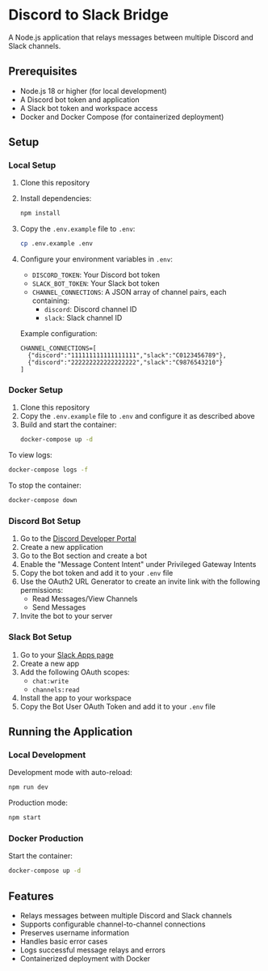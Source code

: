 # Discord to Slack Bridge

A Node.js application that relays messages between multiple Discord and Slack channels.

## Prerequisites

- Node.js 18 or higher (for local development)
- A Discord bot token and application
- A Slack bot token and workspace access
- Docker and Docker Compose (for containerized deployment)

## Setup

### Local Setup

1. Clone this repository
2. Install dependencies:
   ```bash
   npm install
   ```
3. Copy the `.env.example` file to `.env`:
   ```bash
   cp .env.example .env
   ```
4. Configure your environment variables in `.env`:
   - `DISCORD_TOKEN`: Your Discord bot token
   - `SLACK_BOT_TOKEN`: Your Slack bot token
   - `CHANNEL_CONNECTIONS`: A JSON array of channel pairs, each containing:
     - `discord`: Discord channel ID
     - `slack`: Slack channel ID
   
   Example configuration:
   ```
   CHANNEL_CONNECTIONS=[
     {"discord":"111111111111111111","slack":"C0123456789"},
     {"discord":"222222222222222222","slack":"C9876543210"}
   ]
   ```

### Docker Setup

1. Clone this repository
2. Copy the `.env.example` file to `.env` and configure it as described above
3. Build and start the container:
   ```bash
   docker-compose up -d
   ```

To view logs:
```bash
docker-compose logs -f
```

To stop the container:
```bash
docker-compose down
```

### Discord Bot Setup
1. Go to the [Discord Developer Portal](https://discord.com/developers/applications)
2. Create a new application
3. Go to the Bot section and create a bot
4. Enable the "Message Content Intent" under Privileged Gateway Intents
5. Copy the bot token and add it to your `.env` file
6. Use the OAuth2 URL Generator to create an invite link with the following permissions:
   - Read Messages/View Channels
   - Send Messages
7. Invite the bot to your server

### Slack Bot Setup
1. Go to your [Slack Apps page](https://api.slack.com/apps)
2. Create a new app
3. Add the following OAuth scopes:
   - `chat:write`
   - `channels:read`
4. Install the app to your workspace
5. Copy the Bot User OAuth Token and add it to your `.env` file

## Running the Application

### Local Development

Development mode with auto-reload:
```bash
npm run dev
```

Production mode:
```bash
npm start
```

### Docker Production

Start the container:
```bash
docker-compose up -d
```

## Features

- Relays messages between multiple Discord and Slack channels
- Supports configurable channel-to-channel connections
- Preserves username information
- Handles basic error cases
- Logs successful message relays and errors
- Containerized deployment with Docker 